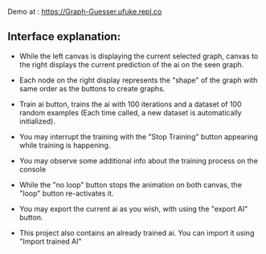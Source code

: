 Demo at : https://Graph-Guesser.ufuke.repl.co

## Interface explanation:

- While the left canvas is displaying the current selected graph, canvas to the right displays the current prediction of the ai on the seen graph.

- Each node on the right display represents the "shape" of the graph with same order as the buttons to create graphs. 

- Train ai button, trains the ai with 100 iterations and a dataset of 100 random examples (Each time called, a new dataset is automatically initialized). 

- You may interrupt the training with the "Stop Training" button appearing while training is happening.

- You may observe some additional info about the training process on the console

- While the "no loop" button stops the animation on both canvas, the "loop" button re-activates it. 

- You may export the current ai as you wish, with using the "export AI" button. 

- This project also contains an already trained ai. You can import it using "Import trained AI"

